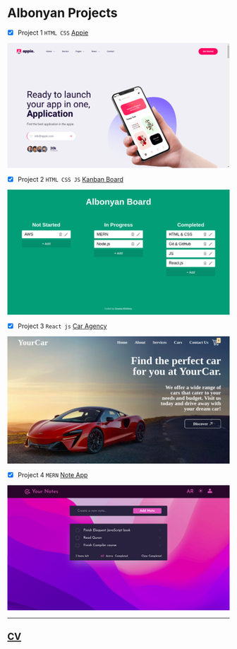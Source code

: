# Albonyan Projects

- [x] Project 1 `HTML CSS` [Appie](Appie/)

![Demo](./Appie/appie.png)

- [x] Project 2 `HTML CSS JS` [Kanban Board](Kanban-Board/)

![Demo](./Kanban-Board/kanban-board.png)

- [x] Project 3 `React js` [Car Agency](Car-Agency/)

![Demo](./Car-Agency/your-car.png)

- [x] Project 4 `MERN` [Note App](Note-App/)

![Demo](./Note-App/your-notes.png)

---

## [CV](/CV/)
